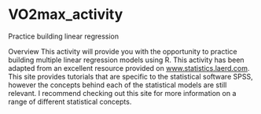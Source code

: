 # VO2max_activity
Practice building linear regression

Overview
This activity will provide you with the opportunity to practice building multiple linear regression models using R. This activity has been adapted from an excellent resource provided on www.statistics.laerd.com. This site provides tutorials that are specific to the statistical software SPSS, however the concepts behind each of the statistical models are still relevant. I recommend checking out this site for more information on a range of different statistical concepts.